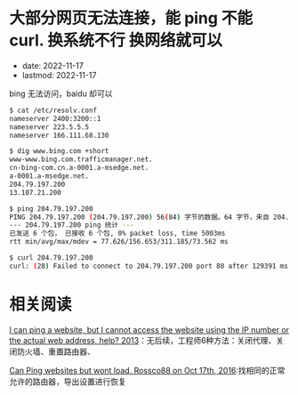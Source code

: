 # 大部分网页无法连接，能 ping 不能 curl. 换系统不行 换网络就可以
- date: 2022-11-17
- lastmod: 2022-11-17

bing 无法访问，baidu 却可以
```bash
$ cat /etc/resolv.conf 
nameserver 2400:3200::1
nameserver 223.5.5.5
nameserver 166.111.68.130

$ dig www.bing.com +short
www-www.bing.com.trafficmanager.net.
cn-bing-com.cn.a-0001.a-msedge.net.
a-0001.a-msedge.net.
204.79.197.200
13.107.21.200

$ ping 204.79.197.200
PING 204.79.197.200 (204.79.197.200) 56(84) 字节的数据。64 字节，来自 204.79.197.200: icmp_seq=1 ttl=108 时间=121 毫秒64 字节，来自 204.79.197.200: icmp_seq=2 ttl=108 时间=157 毫秒64 字节，来自 204.79.197.200: icmp_seq=3 ttl=108 时间=77.6 毫秒64 字节，来自 204.79.197.200: icmp_seq=4 ttl=108 时间=311 毫秒64 字节，来自 204.79.197.200: icmp_seq=5 ttl=108 时间=125 毫秒64 字节，来自 204.79.197.200: icmp_seq=6 ttl=108 时间=149 毫秒^C
--- 204.79.197.200 ping 统计 ---
已发送 6 个包， 已接收 6 个包, 0% packet loss, time 5003ms
rtt min/avg/max/mdev = 77.626/156.653/311.185/73.562 ms

$ curl 204.79.197.200
curl: (28) Failed to connect to 204.79.197.200 port 80 after 129391 ms: Couldn't connect to server
```

# 相关阅读

[I can ping a website, but I cannot access the website using the IP number or the actual web address, help?  2013](https://answers.microsoft.com/en-us/ie/forum/all/i-can-ping-a-website-but-i-cannot-access-the/1f3475cc-9815-453b-9714-2657a891292e)：无后续，工程师6种方法：关闭代理、关闭防火墙、重置路由器、

[Can Ping websites but wont load. Rossco88 on Oct 17th, 2016](https://community.spiceworks.com/topic/1877883-can-ping-websites-but-wont-load):找相同的正常允许的路由器，导出设置进行恢复